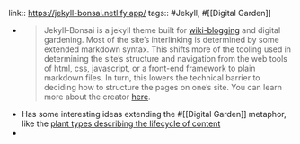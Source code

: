 link:: https://jekyll-bonsai.netlify.app/
tags:: #Jekyll, #[[Digital Garden]]

- > Jekyll-Bonsai is a jekyll theme built for <a class="wiki-link u-url" href="https://jekyll-bonsai.netlify.app/entry/8869af5551/">wiki-blogging</a> and digital gardening. Most of the site’s interlinking is determined by some extended markdown syntax. This shifts more of the tooling used in determining the site’s structure and navigation from the web tools of html, css, javascript, or a front-end framework to plain markdown files. In turn, this lowers the technical barrier to deciding how to structure the pages on one’s site.
  > You can learn more about the creator <a href="https://manunam.me" class="web-link" target="_blank" rel="noopener">here</a>.
- Has some interesting ideas extending the #[[Digital Garden]] metaphor, like the [plant types describing the lifecycle of content](https://jekyll-bonsai.netlify.app/stat/448e83d224/)
-